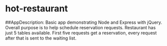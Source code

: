 # hot-restaurant

##AppDescription: 
Basic app demonstrating Node and Express with jQuery. Overall purpose is to help schedule reservation requests. Restaurant has just 5 tables available. First five requests get a reservation, every request after that is sent to the waiting list.
